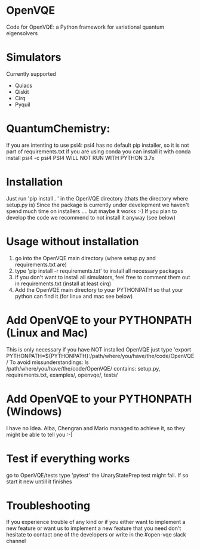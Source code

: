 # OpenVQE
Code for OpenVQE: a Python framework for variational quantum eigensolvers

# Simulators
Currently supported
- Qulacs
- Qiskit
- Cirq
- Pyquil

# QuantumChemistry:
If you are intenting to use psi4:
psi4 has no default pip installer, so it is not part of requirements.txt
if you are using conda you can install it with
conda install psi4 -c psi4
PSI4 WILL NOT RUN WITH PYTHON 3.7x

# Installation
Just run 'pip install . ' in the OpenVQE directory (thats the directory where setup.py is)
Since the package is currently under development we haven't spend much time on installers .... but maybe it works :-)
If you plan to develop the code we recommend to not install it anyway (see below)

# Usage without installation
1. go into the OpenVQE main directory (where setup.py and requirements.txt are)
2. type 'pip install -r requirements.txt' to install all necessary packages
3. if you don't want to install all simulators, feel free to comment them out in requirements.txt (install at least cirq)
4. Add the OpenVQE main directory to your PYTHONPATH so that your python can find it (for linux and mac see below)

# Add OpenVQE to your PYTHONPATH (Linux and Mac)
This is only necessary if you have NOT installed OpenVQE
just type 'export PYTHONPATH=${PYTHONPATH}:/path/where/you/have/the/code/OpenVQE/
To avoid missunderstandings:
ls /path/where/you/have/the/code/OpenVQE/
contains: setup.py, requirements.txt, examples/, openvqe/, tests/

# Add OpenVQE to your PYTHONPATH (Windows)
I have no Idea. Alba, Chengran and Mario managed to achieve it, so they might be able to tell you :-)

# Test if everything works
go to OpenVQE/tests
type 'pytest'
the UnaryStatePrep test might fail. If so start it new untill it finishes

# Troubleshooting
If you experience trouble of any kind or if you either want to implement a new feature or want us to implement a new feature that you need
don't hesitate to contact one of the developers or write in the #open-vqe slack channel

